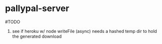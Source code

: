 # pallypal-server

#TODO
1. see if heroku w/ node writeFile (async) needs a hashed temp dir to hold the generated download
